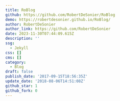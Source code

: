 ```yaml
---
title: RoBlog
github: https://github.com/RobertDeSonier/RoBlog
demo: https://robertdesonier.github.io/RoBlog/
author: RobertDeSonier
author_link: https://github.com/RobertDeSonier
date: 2023-11-30T07:44:09.615Z
description: ''
ssg:
  - Jekyll
css: []
cms: []
category:
  - Blog
draft: false
publish_date: '2017-09-15T18:56:35Z'
update_date: '2018-08-06T14:51:08Z'
github_star: 1
github_fork: 0
---
```

